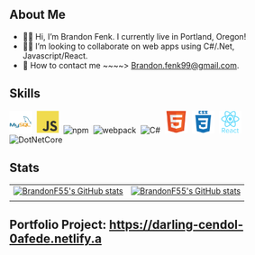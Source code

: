 ## About Me

- 👋🏼 Hi, I’m Brandon Fenk. I currently live in Portland, Oregon!
- 🧙‍♂️ I’m looking to collaborate on web apps using C#/.Net, Javascript/React.
- 📩 How to contact me ~~~~> Brandon.fenk99@gmail.com.

## Skills

<div>
  <img src="https://github.com/devicons/devicon/blob/master/icons/mysql/mysql-original-wordmark.svg" title="MySQL"  alt="MySQL" width="40" height="40"/>&nbsp;
  <img src="https://github.com/devicons/devicon/blob/master/icons/javascript/javascript-original.svg" title="JavaScript" alt="JavaScript" width="40" height="40"/>&nbsp;
  <img src="https://cdn.jsdelivr.net/gh/devicons/devicon/icons/npm/npm-original-wordmark.svg" title="npm" alt="npm" width="40" height="40"/>&nbsp; 
  <img src="https://cdn.jsdelivr.net/gh/devicons/devicon/icons/webpack/webpack-original.svg" title="webpack" alt="webpack" width="40" height="40"/>&nbsp; 
  <img src="https://cdn.jsdelivr.net/gh/devicons/devicon/icons/csharp/csharp-original.svg" title="C#" alt="C#" width="40" height="40"/>&nbsp;
  <img src="https://github.com/devicons/devicon/blob/master/icons/html5/html5-original.svg" title="HTML5" alt="HTML" width="40" height="40"/>&nbsp;    
  <img src="https://github.com/devicons/devicon/blob/master/icons/css3/css3-plain-wordmark.svg"  title="CSS3" alt="CSS" width="40" height="40"/>&nbsp;
  <img src="https://github.com/devicons/devicon/blob/master/icons/react/react-original-wordmark.svg" title="React" alt="React" width="40" height="40"/>&nbsp;
  <img src="https://cdn.jsdelivr.net/gh/devicons/devicon/icons/dotnetcore/dotnetcore-original.svg" title="DotNetCore" alt="DotNetCore" width="40" height="40"/>&nbsp;
</div>

## Stats
| | |
|:---:|:---:|
| [![BrandonF55's GitHub stats](https://github-readme-stats.vercel.app/api?username=brandonf55&theme=tokyonight_icons=true)](https://github.com/anuraghazra/github-readme-stats) | [![BrandonF55's GitHub stats](https://github-readme-stats.vercel.app/api/top-langs?username=brandonf55&theme=tokyonight_icons=true&locale=en&layout=compact)](https://github.com/anuraghazra/github-readme-stats) |
| | |


## Portfolio Project: https://darling-cendol-0afede.netlify.a


